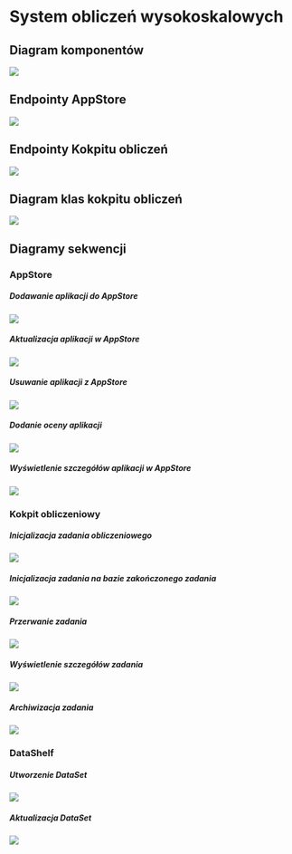# System obliczeń wysokoskalowych

## Diagram komponentów

![](diagrams/diagram_komponentow_2.png)

## Endpointy AppStore
![](diagrams/endpointy_appstore.png)

## Endpointy Kokpitu obliczeń
![](diagrams/endpointy_kokpit_io.png)

## Diagram klas kokpitu obliczeń
![](diagrams/diagram_klas.png)

## Diagramy sekwencji

### AppStore

##### Dodawanie aplikacji do AppStore

![](diagrams/ds_dodanie_aplikacji.png)

##### Aktualizacja aplikacji w AppStore

![](diagrams/ds_aktualizacja_app.png)

##### Usuwanie aplikacji z AppStore

![](diagrams/usuwanie_aplikacji.png)

##### Dodanie oceny aplikacji

![](diagrams/ocena_aplikacji.png)

##### Wyświetlenie szczegółów aplikacji w AppStore

![](diagrams/ds_szczegoly_aplikacji.png)


### Kokpit obliczeniowy

##### Inicjalizacja zadania obliczeniowego

![](diagrams/ds_inicjalizacja_taska.png)

##### Inicjalizacja zadania na bazie zakończonego zadania

![](diagrams/inicjalizacja_na_bazie_starego.png)

##### Przerwanie zadania

![](diagrams/ds_przerwanie_zadania.png)

##### Wyświetlenie szczegółów zadania

![](diagrams/szczegoly_zadania.png)

##### Archiwizacja zadania

![](diagrams/ds_archiwizacja.png)

### DataShelf

##### Utworzenie DataSet

![](diagrams/utworzenie_dataset.png)


##### Aktualizacja DataSet

![](diagrams/aktualizacja_dataset.png)

